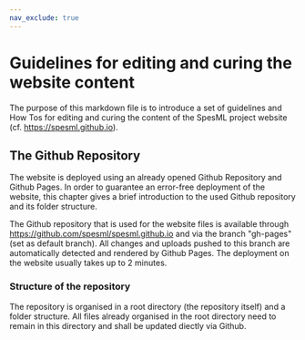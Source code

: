 ```yaml
---
nav_exclude: true
---
```

# Guidelines for editing and curing the website content
The purpose of this markdown file is to introduce a set of guidelines and How Tos for editing and curing the content of the SpesML project website (cf. https://spesml.github.io). 

## The Github Repository
The website is deployed using an already opened Github Repository and Github Pages. In order to guarantee an error-free deployment of the website, this chapter gives a brief introduction to the used Github repository and its folder structure.  
  
The Github repository that is used for the website files is available through https://github.com/spesml/spesml.github.io and via the branch "gh-pages" (set as default branch). All changes and uploads pushed to this branch are automatically detected and rendered by Github Pages. The deployment on the website usually takes up to 2 minutes.

### Structure of the repository
The repository is organised in a root directory (the repository itself) and a folder structure. All files already organised in the root directory need to remain in this directory and shall be updated diectly via Github.

